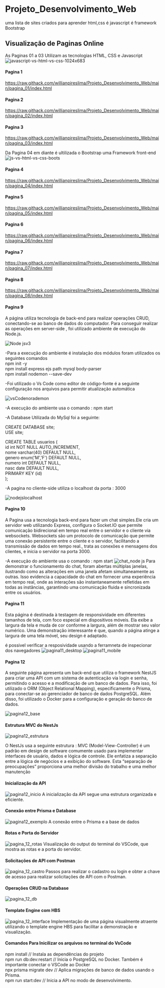 # Projeto_Desenvolvimento_Web
 uma lista de sites criados para aprender html,css é javascript é framework Bootstrap

## Visualização de Paginas Online

As Paginas 01 a 03 Utilizam as tecnologias HTML, CSS e Javascript
![javascript-vs-html-vs-css-1024x683](https://github.com/willianpireslima/Projeto_Desenvolvimento_Web/assets/158337302/f3f2f650-031f-441a-a316-28fb492e5487)

#### Pagina 1
https://raw.githack.com/willianpireslima/Projeto_Desenvolvimento_Web/main/pagina_01/index.html

#### Pagina 2
https://raw.githack.com/willianpireslima/Projeto_Desenvolvimento_Web/main/pagina_02/index.html

#### Pagina 3
https://raw.githack.com/willianpireslima/Projeto_Desenvolvimento_Web/main/pagina_03/index.html

Da Pagina 04 em diante é ultilizada o Bootstrap uma Framework front-end 
![js-vs-html-vs-css-boots](https://github.com/willianpireslima/Projeto_Desenvolvimento_Web/assets/158337302/f8eda976-4142-4a60-a110-a38748cf2988)

#### Pagina 4
https://raw.githack.com/willianpireslima/Projeto_Desenvolvimento_Web/main/pagina_04/index.html

#### Pagina 5
https://raw.githack.com/willianpireslima/Projeto_Desenvolvimento_Web/main/pagina_05/index.html

#### Pagina 6
https://raw.githack.com/willianpireslima/Projeto_Desenvolvimento_Web/main/pagina_06/index.html

#### Pagina 7
https://raw.githack.com/willianpireslima/Projeto_Desenvolvimento_Web/main/pagina_07/index.html

#### Pagina 8
https://raw.githack.com/willianpireslima/Projeto_Desenvolvimento_Web/main/pagina_08/index.html

#### Pagina 9

A página utiliza tecnologia de back-end para realizar operações CRUD, conectando-se ao banco de dados do computador. Para conseguir realizar as operações em server-side 
, foi utilizado ambiente de execução do Node.js.

![Node jsv3](https://github.com/willianpireslima/Projeto_Desenvolvimento_Web/assets/158337302/55534e7f-d9f0-4863-be6c-510f0a3eaf2a)

-Para a execução do ambiente é instalação dos módulos foram utilizados os seguintes comandos\
npm init -y\
npm install express ejs path mysql body-parser\
npm install nodemon --save-dev

-Foi utilizado o Vs Code como editor de código-fonte é a seguinte configuração nos arquivos para permitir atualização automática 

![vsCodenorademon](https://github.com/willianpireslima/Projeto_Desenvolvimento_Web/assets/158337302/2c145ca6-1a9a-4ee3-90c8-a326c3fa99b2)

-A execução do ambiente usa o comando : npm start

-A Database Utilizada do MySql foi a seguinte:

CREATE DATABASE site;\
USE site;

CREATE TABLE usuarios (\
  id int NOT NULL AUTO_INCREMENT,\
  nome varchar(40) DEFAULT NULL,\
  genero enum('M','F') DEFAULT NULL,\
  numero int DEFAULT NULL,\
  nasc date DEFAULT NULL,\
  PRIMARY KEY (id)\
);

-A pagina no cliente-side utiliza o localhost da porta : 3000

![nodejslocalhost](https://github.com/willianpireslima/Projeto_Desenvolvimento_Web/assets/158337302/c6cb6f38-b999-4794-a2a6-f32399e1ca2a)

#### Pagina 10

A Pagina usa a tecnologia back-end para fazer um chat simples.Ele cria um servidor web utilizando Express, configura o Socket.IO  que permite comunicação bidirecional em tempo real entre o servidor e o cliente via websockets. Websockets são um protocolo de comunicação que permite uma conexão persistente entre o cliente e o servidor, facilitando a transmissão de dados em tempo real., trata as conexões e mensagens dos clientes, e inicia o servidor na porta 3000.

-A execução do ambiente usa o comando : npm start
![chat_node js](https://github.com/willianpireslima/Projeto_Desenvolvimento_Web/assets/158337302/55f83284-0a60-4f5d-8c09-aa7cf6790ba5)
Para demonstrar o funcionamento do chat, foram abertas múltiplas janelas, ilustrando como as alterações em uma janela afetam simultaneamente as outras. Isso evidencia a capacidade do chat em fornecer uma experiência em tempo real, onde as interações são instantaneamente refletidas em todas as instâncias, garantindo uma comunicação fluida e sincronizada entre os usuários.

#### Pagina 11

Esta página é destinada à testagem de responsividade em diferentes tamanhos de tela, com foco especial em dispositivos móveis. Ela exibe a largura da tela e muda de cor conforme a largura, além de mostrar seu valor numérico. Uma demonstração interessante é que, quando a página atinge a largura de uma tela móvel, seu design é adaptado.

é possivel verificar a resposividade usando a ferramneta de inspecionar dos navegadores 
![pagina11_desktop](https://github.com/willianpireslima/Projeto_Desenvolvimento_Web/assets/158337302/bb091649-5c16-47c4-8484-e1565410d32a)
![pagina11_mobile](https://github.com/willianpireslima/Projeto_Desenvolvimento_Web/assets/158337302/1eb9d0f8-04e8-4598-8171-afcc5b982254)

#### Pagina 12

A seguinte página apresenta um back-end que utiliza o framework NestJS para criar uma API com um sistema de autenticação via login e senha, permitindo o acesso e a modificação de um banco de dados. Para isso, foi utilizado o ORM (Object Relational Mapping), especificamente o Prisma, para conectar-se ao gerenciador de banco de dados PostgreSQL. Além disso, foi utilizado o Docker para a configuração e geração do banco de dados.

![pagina12_base](https://github.com/willianpireslima/Projeto_Desenvolvimento_Web/assets/158337302/491a7e91-e3e2-4b88-a22a-0aa5a98aeb90)

#### Estrutura MVC do NestJs
![pagina12_estrutura](https://github.com/willianpireslima/Projeto_Desenvolvimento_Web/assets/158337302/67db0400-97d9-4071-a2c1-b01828c99df0)

O NestJs usa a seguinte estrutura : MVC (Model-View-Controller) é um padrão em design de software comumente usado para implementar interfaces de usuário, dados e lógica de controle. Ele enfatiza a separação entre a lógica de negócios e a exibição do software. Esta “separação de preocupações” proporciona uma melhor divisão do trabalho e uma melhor manutenção

#### Inicialização da API
![pagina12_inicio](https://github.com/willianpireslima/Projeto_Desenvolvimento_Web/assets/158337302/7e7f77fe-f9e9-4cca-a528-47c225f36380)
A inicialização da API segue uma estrutura organizada e eficiente.

#### Conexão entre Prisma e Database
![pagina12_exemplo](https://github.com/willianpireslima/Projeto_Desenvolvimento_Web/assets/158337302/6f28cec0-c28b-408a-86e2-44322c9457a2)
A conexão entre o Prisma e a base de dados

#### Rotas e Porta do Servidor 
![pagina_12_rotas](https://github.com/willianpireslima/Projeto_Desenvolvimento_Web/assets/158337302/72dfe496-7c2b-4a9e-b452-d3408a276494)
Visualização do output do terminal do VSCode, que mostra as rotas e a porta do servidor.

#### Solicitações de API com Postman
![pagina_12_castro](https://github.com/willianpireslima/Projeto_Desenvolvimento_Web/assets/158337302/899752f3-51ce-4fde-8fd5-f98229306e7a)
Passos para realizar o cadastro ou login e obter a chave de acesso para realizar solicitações de API com o Postman.

#### Operações CRUD na Database
![pagina_12_db](https://github.com/willianpireslima/Projeto_Desenvolvimento_Web/assets/158337302/2f4cdb21-4cef-498f-a7a3-444f9e84da53)

#### Template Engine com HBS

![pagina_12_interface](https://github.com/willianpireslima/Projeto_Desenvolvimento_Web/assets/158337302/ea0ce138-e468-42c1-b6af-9d0b017ed514)
Implementação de uma página visualmente atraente utilizando o template engine HBS para facilitar a demonstração e visualização.

#### Comandos Para Inicilizar os arquivos no terminal do VsCode

npm install // Instala as dependências do projeto\
npm run db:dev:restart // Inicia o PostgreSQL no Docker. Também é importante conectar o VSCode ao Docker\
npx prisma migrate dev // Aplica migrações de banco de dados usando o Prisma.\
npm run start:dev // Inicia a API no modo de desenvolvimento.






